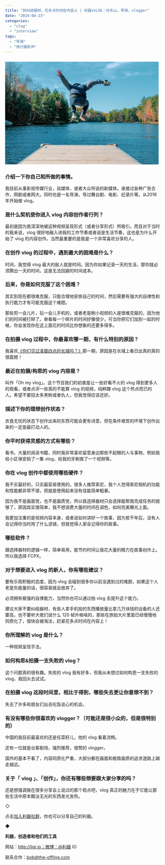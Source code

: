 ```yaml
---
title: "别纠结器材，花多点时间在内容上 | 利器xVLOG：孙东山，导演，vlogger"
date: "2019-04-23"
categories: 
  - "vlog"
  - "interview"
tags: 
  - "导演"
  - "旅行摄影师"
---
```


### ![备用](/images/28803-500x333.jpg)

### 介绍一下你自己和所做的事情。

我目前从事影视传媒行业，自媒体，或者大众所说的新媒体。承接过各种广告合作，网剧或者网大。同时也是一名导演，导过舞台剧、电影、纪录片等。从2016年开始做 vlog。

### 是什么契机使你进入 vlog 内容创作者行列？

最初是因为我深深地被这种视频呈现形式（或者分享形式）所吸引。而且对于当时的我来说，vlog 很好地融入进我的工作节奏或者说是生活节奏，这也是为什么开始了 vlog 的内容创作。当然最重要的是我是一个非常喜欢分享的人。

### 在创作 vlog 的过程中，遇到最大的困难是什么？

时间，我觉得 vlog 最大的敌人就是时间。因为你如果记录一天的生活，那你就必须腾出一天的时间，这是无法回避的时间成本。

### 后来，你是如何克服了这个困难？

其实到现在都很难克服，只能合理地安排自己的时间，然后需要有强大的自律性和执行能力才有可能克服这个难题。

那些剪一会儿片，玩一会儿手机的，或者老是刷小视频的人是很难克服的，因为他们的时间被打碎了。单看每一个碎片的时间好像很少，可当你把它们加到一起的时候，你会发现你在这上面花的时间比你想象的还要多得多。

### 在拍摄 vlog 过程中，你最喜欢哪一期，有什么特别的原因？

我喜欢[《你们见过凌晨四点的长城吗？》](https://v.qq.com/x/cover/w5s3i17dmrk0k0o/f0520pxwo17.html)那一期，原因是在长城上看日出真的真的很震撼！

### 最近在拍摄/构思的 vlog 内容是？

叫作「Oh my vlog」。这个节目我们的初衷是让一些好看不火的 vlog 得到更多人的观看，或者点评一些真的不能算 vlog 的视频，纯粹蹭 vlog 这个热点而已的人。希望不要招太多黑粉或者仇人，但我觉得应该还好。

### 描述下你的理想创作状态？

衣食无忧的状态下创作出来的东西可能会更有诗意，但在条件艰苦的环境下创作出来的一定是最打动人的。

### 你平时获得灵感的方式有哪些？

看书，大量的阅读书籍，同时我非常喜欢留意身边那些不起眼的人与事物，例如我给小区保安拍了一集 vlog，给我的牙刷做了一个视频等。

### 你在 vlog 创作中都使用哪些硬件？

我不买最好的，只买最容易使用的。很多人推荐索尼，我个人觉得索尼相机的功能和性能都非常不错，但就是使用起来没有佳能简单粗暴。

因为我不是画面党，也不是画质党，所以我选择器材只会选择能帮我完成任务的就够了，原因其实很简单，我不想浪费大量的时间在调色，如何完美曝光上面。

我更加注重的是视频内容本身，或者说如何讲好一个故事，因为若干年后，没有人会记得你当时用了什么滤镜，但我觉得人家会记得你的故事。

### 哪些软件？

跟选择器材的逻辑一样，简单易用，能节约时间让我花大量的精力在故事创作上。所以我选择 FCPX。

### 对于想要进入 vlog 的新人，你有哪些建议？

要有乐观积极的态度，因为 vlog 会碰到很多你以前没遇到过的难题，如果这个人老是负能量的话，很容易就会放弃了。

必须拥有极强的自律能力，当然你也可以通过拍 vlog 去提升这个能力。

建议大家不要纠结器材，有些人拿手机拍的东西播放量比拿几万块钱的设备的人还要高，也不要听大佬们说什么 120 帧升格啥的，那些在旅拍大片里面已经慢慢地同质化了，很快会被淘汰，赶紧花多点时间在内容上！

### 你所理解的 vlog 是什么？

一种视频呈现手法。

### 如何构思&拍摄一支失败的 vlog？

这个问题真的很有趣。失败的 vlog 我有好多，但我从未想过如何构思一支失败的 vlog，我回头去试试。

### 在拍摄 vlog 这段时间里，相比于得到，哪些失去更让你意想不到？

失去了许多和朋友们出去吃饭谈心的机会。

### 有没有哪些你很喜欢的 vlogger？（可能还是很小众的，但是很特别的）

中国的我目前最喜欢的还是任菜籽儿，他的 vlog 看着流畅。

还有一位就是台客剧场，强烈推荐，很赞的 vlogger。

国外的基本不看了，内容同质化严重，大部分都在画面和极致画质的追求道路上越走越远。

### 关于「 vlog 」、「创作」，你还有哪些想要跟大家分享的吗？

还是想强调我在很多分享会上说过的那个观点吧，vlog 真正的魅力在于它能让那些生活中原本黯淡无光的东西发光发热。

◇

点击[加入利器社群](http://mp.weixin.qq.com/s?__biz=MzA3NTgzNzU2NQ==&mid=400594784&idx=1&sn=a88b34faa7522206957d448d40ea0b31&scene=21#wechat_redirect)，你也可以分享自己的利器。

◆

**利器，创造者和他们的工具**

网站：http://liqi.io；微博：@利器 IO

联系合作：bob@the-offline.com
